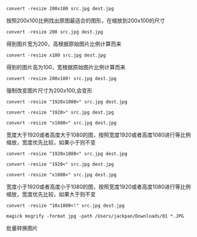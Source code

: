 ```
convert -resize 200x100 src.jpg dest.jpg
```
按照200x100比例找出原图最适合的图形，在缩放到200x100的尺寸


```
convert -resize 200 src.jpg dest.jpg
```
得到图片宽为200，高根据原始图片比例计算而来


```
convert -resize x100 src.jpg dest.jpg
```
得到的图片高为100，宽根据原始图片比例计算而来


```
convert -resize 200x100! src.jpg dest.jpg
```
强制改变图片尺寸为200x100,会变形


```
convert -resize "1920x1080>" src.jpg dest.jpg

convert -resize "1920>" src.jpg dest.jpg

convert -resize "x1080>" src.jpg dest.jpg
```
宽度大于1920或者高度大于1080的图，按照宽度1920或者高度1080进行等比例缩放，宽度优先比较，如果小于则不变


```
convert -resize "1920x1080<" src.jpg dest.jpg

convert -resize "1920<" src.jpg dest.jpg

convert -resize "x1080<" src.jpg dest.jpg
```
宽度小于1920或者高度小于1080的图，按照宽度1920或者高度1080进行等比例缩放，宽度优先比较，如果大于则不变


```
convert -resize "10x1000<!" src.jpg dest.jpg
```



```
magick mogrify -format jpg -path /Users/jackpan/Downloads/01 *.JPG
```
批量转换图片
